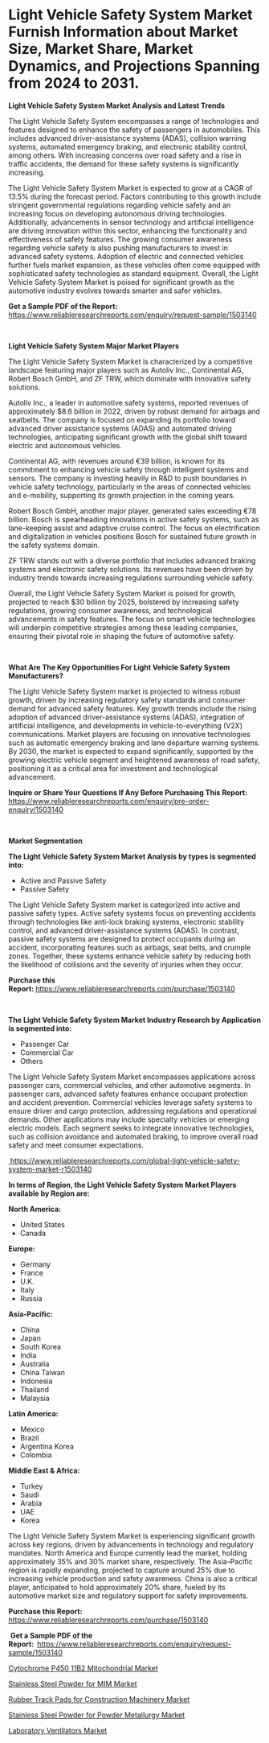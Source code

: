 <p><h1>Light Vehicle Safety System Market Furnish Information about Market Size, Market Share, Market Dynamics, and Projections Spanning from 2024 to 2031.</h1></p><p><strong>Light Vehicle Safety System Market Analysis and Latest Trends</strong></p>
<p><p>The Light Vehicle Safety System encompasses a range of technologies and features designed to enhance the safety of passengers in automobiles. This includes advanced driver-assistance systems (ADAS), collision warning systems, automated emergency braking, and electronic stability control, among others. With increasing concerns over road safety and a rise in traffic accidents, the demand for these safety systems is significantly increasing.</p><p>The Light Vehicle Safety System Market is expected to grow at a CAGR of 13.5% during the forecast period. Factors contributing to this growth include stringent governmental regulations regarding vehicle safety and an increasing focus on developing autonomous driving technologies. Additionally, advancements in sensor technology and artificial intelligence are driving innovation within this sector, enhancing the functionality and effectiveness of safety features. The growing consumer awareness regarding vehicle safety is also pushing manufacturers to invest in advanced safety systems. Adoption of electric and connected vehicles further fuels market expansion, as these vehicles often come equipped with sophisticated safety technologies as standard equipment. Overall, the Light Vehicle Safety System Market is poised for significant growth as the automotive industry evolves towards smarter and safer vehicles.</p></p>
<p><strong>Get a Sample PDF of the Report:&nbsp;</strong> <a href="https://www.reliableresearchreports.com/enquiry/request-sample/1503140?utm_campaign=28&utm_medium=2&utm_source=Github&utm_content=ia&utm_term=08122024&utm_id=light-vehicle-safety-system">https://www.reliableresearchreports.com/enquiry/request-sample/1503140</a></p>
<p>&nbsp;</p>
<p><strong>Light Vehicle Safety System Major Market Players</strong></p>
<p><p>The Light Vehicle Safety System Market is characterized by a competitive landscape featuring major players such as Autoliv Inc., Continental AG, Robert Bosch GmbH, and ZF TRW, which dominate with innovative safety solutions. </p><p>Autoliv Inc., a leader in automotive safety systems, reported revenues of approximately $8.6 billion in 2022, driven by robust demand for airbags and seatbelts. The company is focused on expanding its portfolio toward advanced driver assistance systems (ADAS) and automated driving technologies, anticipating significant growth with the global shift toward electric and autonomous vehicles.</p><p>Continental AG, with revenues around €39 billion, is known for its commitment to enhancing vehicle safety through intelligent systems and sensors. The company is investing heavily in R&D to push boundaries in vehicle safety technology, particularly in the areas of connected vehicles and e-mobility, supporting its growth projection in the coming years.</p><p>Robert Bosch GmbH, another major player, generated sales exceeding €78 billion. Bosch is spearheading innovations in active safety systems, such as lane-keeping assist and adaptive cruise control. The focus on electrification and digitalization in vehicles positions Bosch for sustained future growth in the safety systems domain.</p><p>ZF TRW stands out with a diverse portfolio that includes advanced braking systems and electronic safety solutions. Its revenues have been driven by industry trends towards increasing regulations surrounding vehicle safety.</p><p>Overall, the Light Vehicle Safety System Market is poised for growth, projected to reach $30 billion by 2025, bolstered by increasing safety regulations, growing consumer awareness, and technological advancements in safety features. The focus on smart vehicle technologies will underpin competitive strategies among these leading companies, ensuring their pivotal role in shaping the future of automotive safety.</p></p>
<p>&nbsp;</p>
<p><strong>What Are The Key Opportunities For Light Vehicle Safety System Manufacturers?</strong></p>
<p><p>The Light Vehicle Safety System market is projected to witness robust growth, driven by increasing regulatory safety standards and consumer demand for advanced safety features. Key growth trends include the rising adoption of advanced driver-assistance systems (ADAS), integration of artificial intelligence, and developments in vehicle-to-everything (V2X) communications. Market players are focusing on innovative technologies such as automatic emergency braking and lane departure warning systems. By 2030, the market is expected to expand significantly, supported by the growing electric vehicle segment and heightened awareness of road safety, positioning it as a critical area for investment and technological advancement.</p></p>
<p><strong>Inquire or Share Your Questions If Any Before Purchasing This Report:</strong> <a href="https://www.reliableresearchreports.com/enquiry/pre-order-enquiry/1503140?utm_campaign=28&utm_medium=2&utm_source=Github&utm_content=ia&utm_term=08122024&utm_id=light-vehicle-safety-system">https://www.reliableresearchreports.com/enquiry/pre-order-enquiry/1503140</a></p>
<p>&nbsp;</p>
<p><strong>Market Segmentation</strong></p>
<p><strong>The Light Vehicle Safety System Market Analysis by types is segmented into:</strong></p>
<p><ul><li>Active and Passive Safety</li><li>Passive Safety</li></ul></p>
<p><p>The Light Vehicle Safety System market is categorized into active and passive safety types. Active safety systems focus on preventing accidents through technologies like anti-lock braking systems, electronic stability control, and advanced driver-assistance systems (ADAS). In contrast, passive safety systems are designed to protect occupants during an accident, incorporating features such as airbags, seat belts, and crumple zones. Together, these systems enhance vehicle safety by reducing both the likelihood of collisions and the severity of injuries when they occur.</p></p>
<p><strong>Purchase this Report:&nbsp;</strong><a href="https://www.reliableresearchreports.com/purchase/1503140?utm_campaign=28&utm_medium=2&utm_source=Github&utm_content=ia&utm_term=08122024&utm_id=light-vehicle-safety-system">https://www.reliableresearchreports.com/purchase/1503140</a></p>
<p>&nbsp;</p>
<p><strong>The Light Vehicle Safety System Market Industry Research by Application is segmented into:</strong></p>
<p><ul><li>Passenger Car</li><li>Commercial Car</li><li>Others</li></ul></p>
<p><p>The Light Vehicle Safety System Market encompasses applications across passenger cars, commercial vehicles, and other automotive segments. In passenger cars, advanced safety features enhance occupant protection and accident prevention. Commercial vehicles leverage safety systems to ensure driver and cargo protection, addressing regulations and operational demands. Other applications may include specialty vehicles or emerging electric models. Each segment seeks to integrate innovative technologies, such as collision avoidance and automated braking, to improve overall road safety and meet consumer expectations.</p></p>
<p><a href="https://www.reliableresearchreports.com/global-light-vehicle-safety-system-market-r1503140?utm_campaign=28&utm_medium=2&utm_source=Github&utm_content=ia&utm_term=08122024&utm_id=light-vehicle-safety-system">&nbsp;https://www.reliableresearchreports.com/global-light-vehicle-safety-system-market-r1503140</a></p>
<p><strong>In terms of Region, the Light Vehicle Safety System Market Players available by Region are:</strong></p>
<p>
    <p> <strong> North America: </strong>
        <ul>
            <li>United States</li>
            <li>Canada</li>
        </ul>
        </p> 
    <p> <strong> Europe: </strong>
        <ul>
            <li>Germany</li>
            <li>France</li>
            <li>U.K.</li>
            <li>Italy</li>
            <li>Russia</li>
        </ul>
        </p> 
    <p> <strong> Asia-Pacific: </strong>
        <ul>
            <li>China</li>
            <li>Japan</li>
            <li>South Korea</li>
            <li>India</li>
            <li>Australia</li>
            <li>China Taiwan</li>
            <li>Indonesia</li>
            <li>Thailand</li>
            <li>Malaysia</li>
        </ul>
        </p> 
    <p> <strong> Latin America: </strong>
        <ul>
            <li>Mexico</li>
            <li>Brazil</li>
            <li>Argentina Korea</li>
            <li>Colombia</li>
        </ul>
        </p> 
    <p> <strong> Middle East & Africa: </strong>
        <ul>
            <li>Turkey</li>
            <li>Saudi</li>
            <li>Arabia</li>
            <li>UAE</li>
            <li>Korea</li>
        </ul>
    </p>
    </p>
<p><p>The Light Vehicle Safety System Market is experiencing significant growth across key regions, driven by advancements in technology and regulatory mandates. North America and Europe currently lead the market, holding approximately 35% and 30% market share, respectively. The Asia-Pacific region is rapidly expanding, projected to capture around 25% due to increasing vehicle production and safety awareness. China is also a critical player, anticipated to hold approximately 20% share, fueled by its automotive market size and regulatory support for safety improvements.</p></p>
<p><strong>Purchase this Report: </strong><a href="https://www.reliableresearchreports.com/purchase/1503140?utm_campaign=28&utm_medium=2&utm_source=Github&utm_content=ia&utm_term=08122024&utm_id=light-vehicle-safety-system">https://www.reliableresearchreports.com/purchase/1503140</a></p>
<p>&nbsp;<strong>Get a Sample PDF of the Report:&nbsp;&nbsp;</strong><a href="https://www.reliableresearchreports.com/enquiry/request-sample/1503140?utm_campaign=28&utm_medium=2&utm_source=Github&utm_content=ia&utm_term=08122024&utm_id=light-vehicle-safety-system">https://www.reliableresearchreports.com/enquiry/request-sample/1503140</a></p>
<p><strong></strong></p>
<p><p><a href="https://github.com/rileymgdorcas/Market-Research-Report-List-1/blob/main/cytochrome-p450-11b2-mitochondrial-market.md?utm_campaign=28&utm_medium=2&utm_source=Github&utm_content=ia&utm_term=08122024&utm_id=light-vehicle-safety-system">Cytochrome P450 11B2 Mitochondrial Market</a></p><p><a href="https://www.linkedin.com/pulse/market-growth-potential-forecast-stainless-steel-powder-mim-fjxae?utm_campaign=28&utm_medium=2&utm_source=Github&utm_content=ia&utm_term=08122024&utm_id=light-vehicle-safety-system">Stainless Steel Powder for MIM Market</a></p><p><a href="https://www.linkedin.com/pulse/th-score-market-0ptye?utm_campaign=28&utm_medium=2&utm_source=Github&utm_content=ia&utm_term=08122024&utm_id=light-vehicle-safety-system">Rubber Track Pads for Construction Machinery Market</a></p><p><a href="https://www.linkedin.com/pulse/t-insight-dial-ziosf?utm_campaign=28&utm_medium=2&utm_source=Github&utm_content=ia&utm_term=08122024&utm_id=light-vehicle-safety-system">Stainless Steel Powder for Powder Metallurgy Market</a></p><p><a href="https://github.com/macihodgin198888/Market-Research-Report-List-1/blob/main/laboratory-ventilators-market.md?utm_campaign=28&utm_medium=2&utm_source=Github&utm_content=ia&utm_term=08122024&utm_id=light-vehicle-safety-system">Laboratory Ventilators Market</a></p></p>